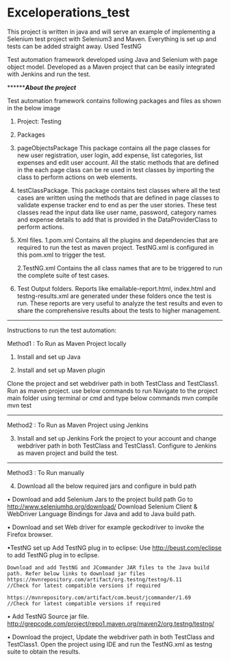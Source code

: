 # Exceloperations_test

This project is written in java and will serve an example of implementing a Selenium test project with Selenium3 and Maven.
Everything is set up and tests can be added straight away.
Used TestNG

Test automation framework developed using Java and Selenium with page object model.
Developed as a Maven project that can be easily integrated with Jenkins and run the test. 


***************************************************About the project*********************************************

Test automation framework contains following packages and files as shown in the below image
1. Project: Testing
2. Packages

1. pageObjectsPackage
This package contains all the page classes for new user registration, user login, add expense, list categories, 
list expenses and edit user account. All the static methods that are defined in the each page class can be re used 
in test classes by importing the class to perform actions on web elements.

2.	testClassPackage.
This package contains test classes where all the test cases are written using the methods that are defined in page 
classes to validate expense tracker end to end as per the user stories.
These test classes read the input data like user name, password, category names and expense details to add that is 
provided in the DataProviderClass to perform actions.

3. Xml files.
 	1.pom.xml
Contains all the plugins and dependencies that are required to run the test as maven project. TestNG.xml is configured 
in this pom.xml to trigger the test.

	2.TestNG.xml
	Contains the all class names that are to be triggered to run the complete suite of test cases.

4. Test Output folders.
Reports like emailable-report.html, index.html and testng-results.xml are generated under these folders once the test is run. 
These reports are very useful to analyze the test results and even to share the comprehensive results about the tests to 
higher management.

****************************************************************************************************************************


Instructions to run the test automation:

Method1 : To Run as Maven Project locally

1. Install and set up Java

2. Install and set up Maven plugin

Clone the project and set webdriver path in both TestClass and TestClass1.
Run as maven project. use below commands to run
Navigate to the project main folder using terminal or cmd and type below commands
mvn compile
mvn test

************************************************************************************************************************************

Method2 : To Run as Maven Project using Jenkins

3. Install and set up Jenkins
Fork the project to your account and change webdriver path in both TestClass and TestClass1.
Configure to Jenkins as maven project and build the test.


**********************************************************************************************************************************

Method3 : To Run manually

4. Download all the below required jars and configure in buld path

  • Download and add Selenium Jars to the project build path
    Go to http://www.seleniumhq.org/download/
    Download Selenium Client & WebDriver Language Bindings for Java and add to Java build path.
    
  • Download and set Web driver for example geckodriver to invoke the Firefox browser.
  
  •TestNG set up
   Add TestNG plug in to eclipse:
   Use http://beust.com/eclipse to add TestNG plug in to eclipse.
	  
    Download and add TestNG and JCommander JAR files to the Java build path. Refer below links to download jar files
    https://mvnrepository.com/artifact/org.testng/testng/6.11   
    //Check for latest compatible versions if required
    
    https://mvnrepository.com/artifact/com.beust/jcommander/1.69  
    //Check for latest compatible versions if required

  • Add TestNG Source jar file.
    http://grepcode.com/project/repo1.maven.org/maven2/org.testng/testng/
  
  • Download the project, Update the webdriver path in both TestClass and TestClass1.
    Open the project using IDE and run the TestNG.xml as testng suite to obtain the results.


